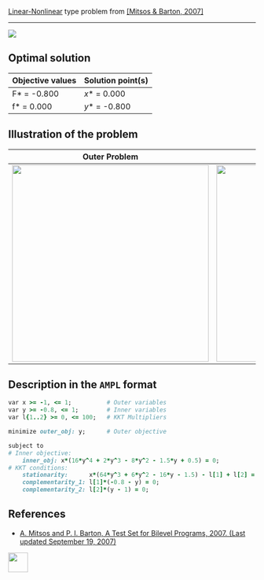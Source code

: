 [Linear-Nonlinear](/test-problems/LP-NLP-problems) type problem from [\[Mitsos & Barton, 2007\]][Mitsos & Barton, 2007]

---

![](https://github.com/basblsolver/test-problems/wiki/images/mb_2007_11_eq.jpg)

## Optimal solution

Objective values   | Solution point(s) |
------------------ | ----------------- |
F* = -0.800        | _x_* = 0.000      |
f* =  0.000        | _y_* = -0.800     |

## Illustration of the problem

Outer Problem    | Inner Problem    |
---------------- | ---------------- |
<img src="https://github.com/basblsolver/test-problems/wiki/images/mb_2007_11_outer.jpg" width="400"> | <img src="https://github.com/basblsolver/test-problems/wiki/images/mb_2007_11_inner.jpg" width="400"> |

## Description in the `AMPL` format

```ruby
var x >= -1, <= 1;          # Outer variables
var y >= -0.8, <= 1;        # Inner variables
var l{1..2} >= 0, <= 100;   # KKT Multipliers

minimize outer_obj: y;      # Outer objective

subject to
# Inner objective:
    inner_obj: x*(16*y^4 + 2*y^3 - 8*y^2 - 1.5*y + 0.5) = 0;
# KKT conditions:
    stationarity:      x*(64*y^3 + 6*y^2 - 16*y - 1.5) - l[1] + l[2] = 0;
    complementarity_1: l[1]*(-0.8 - y) = 0;
    complementarity_2: l[2]*(y - 1) = 0;
```

##  References

 - [A. Mitsos and P. I. Barton, A Test Set for Bilevel Programs, 2007. (Last updated September 19, 2007)](https://www.researchgate.net/publication/228455291_A_test_set_for_bilevel_programs)

[<img src="http://www.interupgrade.com/images/pfeil-backbutton.png" width="40" height="40">](/test-problems/LP-NLP-problems "Back to summary of LP-NLP type problems")

[Mitsos & Barton, 2007]: https://www.researchgate.net/publication/228455291_A_test_set_for_bilevel_programs
